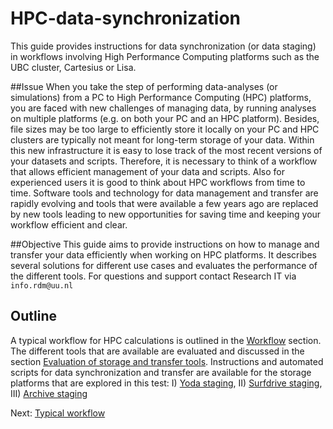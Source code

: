 # HPC-data-synchronization
This guide provides instructions for data synchronization (or data staging) in workflows involving High Performance Computing platforms such as the UBC cluster, Cartesius or Lisa. 

##Issue
When you take the step of performing data-analyses (or simulations) from a PC to High Performance Computing (HPC) platforms, you are faced with new challenges of managing data, by running analyses on multiple platforms (e.g. on both your PC and an HPC platform). Besides, file sizes may be too large to efficiently store it locally on your PC and HPC clusters are typically not meant for long-term storage of your data. Within this new infrastructure it is easy to lose track of the most recent versions of your datasets and scripts. Therefore, it is necessary to think of a workflow that allows efficient management of your data and scripts. 
Also for experienced users it is good to think about HPC workflows from time to time. Software tools and technology for data management and transfer are rapidly evolving and tools that were available a few years ago are replaced by new tools leading to new opportunities for saving time and keeping your workflow efficient and clear.

##Objective
This guide aims to provide instructions on how to manage and transfer your data efficiently when working on HPC platforms. It describes several solutions for different use cases and evaluates the performance of the different tools.
For questions and support contact Research IT via `info.rdm@uu.nl`


## Outline
A typical workflow for HPC calculations is outlined in the [Workflow](./docs/workflow.md) section. The different tools that are available are evaluated and discussed in the section [Evaluation of storage and transfer tools](./docs/Evaluation.md). Instructions and automated scripts for data synchronization and transfer are available for the storage platforms that are explored in this test: I) [Yoda staging](./docs/Yoda.md), II) [Surfdrive staging](./docs/surfdrive.md), III) [Archive staging](./Archive.md)


Next: [Typical workflow](./docs/workflow.md)

